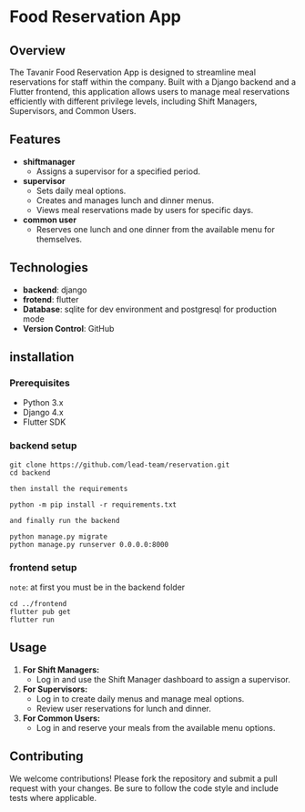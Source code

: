 # Food Reservation App
## Overview
The Tavanir Food Reservation App is designed to streamline meal reservations for staff within the company. Built with a Django backend and a Flutter frontend, this application allows users to manage meal reservations efficiently with different privilege levels, including Shift Managers, Supervisors, and Common Users.

## Features
* **shiftmanager**
    - Assigns a supervisor for a specified period.
* **supervisor**
  - Sets daily meal options.
  - Creates and manages lunch and dinner menus.
  - Views meal reservations made by users for specific days.
* **common user**
  - Reserves one lunch and one dinner from the available menu for themselves.
 
## Technologies
* **backend**: django
* **frotend**: flutter
* **Database**: sqlite for dev environment and postgresql for production mode
* **Version Control**: GitHub

## installation
### **Prerequisites**
* Python 3.x
* Django 4.x
* Flutter SDK

### backend setup
```
git clone https://github.com/lead-team/reservation.git
cd backend
```
`then install the requirements`
```
python -m pip install -r requirements.txt
```
`and finally run the backend`
```
python manage.py migrate
python manage.py runserver 0.0.0.0:8000
```

### frontend setup
`note`: at first you must be in the backend folder
```
cd ../frontend
flutter pub get
flutter run
```
## Usage 
1. **For Shift Managers:**
   * Log in and use the Shift Manager dashboard to assign a supervisor.
2. **For Supervisors:**
   * Log in to create daily menus and manage meal options.
   * Review user reservations for lunch and dinner.
3. **For Common Users:**
   * Log in and reserve your meals from the available menu options.

## Contributing
We welcome contributions! Please fork the repository and submit a pull request with your changes. Be sure to follow the code style and include tests where applicable.




